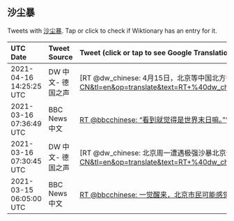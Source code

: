 ## 沙尘暴 

Tweets with [沙尘暴](https://en.wiktionary.org/wiki/沙尘暴). Tap or click to check if Wiktionary has an entry for it.

| UTC Date | Tweet Source | Tweet (click or tap to see Google Translation) |
|:-----------------|:-------------|:------------------|  
| 2021-04-16 14:25:25 UTC | DW 中文- 德国之声 | [RT @dw_chinese: 4月15日，北京等中国北方多地的天空变黄，漫天沙尘。这是自今年3月中旬以来，强沙尘暴第三次“造访”，空气质量指数再次“爆表”。 https://t.co/TPPk6sd6ai](https://translate.google.com/?hi=en&tab=TT&sl=zh-CN&tl=en&op=translate&text=RT+%40dw_chinese%3A+4%E6%9C%8815%E6%97%A5%EF%BC%8C%E5%8C%97%E4%BA%AC%E7%AD%89%E4%B8%AD%E5%9B%BD%E5%8C%97%E6%96%B9%E5%A4%9A%E5%9C%B0%E7%9A%84%E5%A4%A9%E7%A9%BA%E5%8F%98%E9%BB%84%EF%BC%8C%E6%BC%AB%E5%A4%A9%E6%B2%99%E5%B0%98%E3%80%82%E8%BF%99%E6%98%AF%E8%87%AA%E4%BB%8A%E5%B9%B43%E6%9C%88%E4%B8%AD%E6%97%AC%E4%BB%A5%E6%9D%A5%EF%BC%8C%E5%BC%BA%E6%B2%99%E5%B0%98%E6%9A%B4%E7%AC%AC%E4%B8%89%E6%AC%A1%E2%80%9C%E9%80%A0%E8%AE%BF%E2%80%9D%EF%BC%8C%E7%A9%BA%E6%B0%94%E8%B4%A8%E9%87%8F%E6%8C%87%E6%95%B0%E5%86%8D%E6%AC%A1%E2%80%9C%E7%88%86%E8%A1%A8%E2%80%9D%E3%80%82+https%3A%2F%2Ft.co%2FTPPk6sd6ai) |
| 2021-03-16 07:36:49 UTC | BBC News 中文 | [RT @bbcchinese: “看到就觉得是世界末日嘛。”“有一点科幻片的感觉。”北京遭遇近年来最严重的沙尘暴，一些市民外出时将整个头部包裹起来。北京上一次严重沙尘暴出现在2015年。中国气象部门说，本次沙尘天气主要源于蒙古国，未来多日还将继续南移。 https:…](https://translate.google.com/?hi=en&tab=TT&sl=zh-CN&tl=en&op=translate&text=RT+%40bbcchinese%3A+%E2%80%9C%E7%9C%8B%E5%88%B0%E5%B0%B1%E8%A7%89%E5%BE%97%E6%98%AF%E4%B8%96%E7%95%8C%E6%9C%AB%E6%97%A5%E5%98%9B%E3%80%82%E2%80%9D%E2%80%9C%E6%9C%89%E4%B8%80%E7%82%B9%E7%A7%91%E5%B9%BB%E7%89%87%E7%9A%84%E6%84%9F%E8%A7%89%E3%80%82%E2%80%9D%E5%8C%97%E4%BA%AC%E9%81%AD%E9%81%87%E8%BF%91%E5%B9%B4%E6%9D%A5%E6%9C%80%E4%B8%A5%E9%87%8D%E7%9A%84%E6%B2%99%E5%B0%98%E6%9A%B4%EF%BC%8C%E4%B8%80%E4%BA%9B%E5%B8%82%E6%B0%91%E5%A4%96%E5%87%BA%E6%97%B6%E5%B0%86%E6%95%B4%E4%B8%AA%E5%A4%B4%E9%83%A8%E5%8C%85%E8%A3%B9%E8%B5%B7%E6%9D%A5%E3%80%82%E5%8C%97%E4%BA%AC%E4%B8%8A%E4%B8%80%E6%AC%A1%E4%B8%A5%E9%87%8D%E6%B2%99%E5%B0%98%E6%9A%B4%E5%87%BA%E7%8E%B0%E5%9C%A82015%E5%B9%B4%E3%80%82%E4%B8%AD%E5%9B%BD%E6%B0%94%E8%B1%A1%E9%83%A8%E9%97%A8%E8%AF%B4%EF%BC%8C%E6%9C%AC%E6%AC%A1%E6%B2%99%E5%B0%98%E5%A4%A9%E6%B0%94%E4%B8%BB%E8%A6%81%E6%BA%90%E4%BA%8E%E8%92%99%E5%8F%A4%E5%9B%BD%EF%BC%8C%E6%9C%AA%E6%9D%A5%E5%A4%9A%E6%97%A5%E8%BF%98%E5%B0%86%E7%BB%A7%E7%BB%AD%E5%8D%97%E7%A7%BB%E3%80%82+https%3A%E2%80%A6) |
| 2021-03-16 07:30:45 UTC | DW 中文- 德国之声 | [RT @dw_chinese: 北京周一遭遇极强沙暴北京气象局此前发布黄色预警，周一在沙尘暴袭击下，北京空气受到极大污染，含杂质严重超标。据称这是十年来之罕见。 https://t.co/r6ZURu08HW](https://translate.google.com/?hi=en&tab=TT&sl=zh-CN&tl=en&op=translate&text=RT+%40dw_chinese%3A+%E5%8C%97%E4%BA%AC%E5%91%A8%E4%B8%80%E9%81%AD%E9%81%87%E6%9E%81%E5%BC%BA%E6%B2%99%E6%9A%B4%E5%8C%97%E4%BA%AC%E6%B0%94%E8%B1%A1%E5%B1%80%E6%AD%A4%E5%89%8D%E5%8F%91%E5%B8%83%E9%BB%84%E8%89%B2%E9%A2%84%E8%AD%A6%EF%BC%8C%E5%91%A8%E4%B8%80%E5%9C%A8%E6%B2%99%E5%B0%98%E6%9A%B4%E8%A2%AD%E5%87%BB%E4%B8%8B%EF%BC%8C%E5%8C%97%E4%BA%AC%E7%A9%BA%E6%B0%94%E5%8F%97%E5%88%B0%E6%9E%81%E5%A4%A7%E6%B1%A1%E6%9F%93%EF%BC%8C%E5%90%AB%E6%9D%82%E8%B4%A8%E4%B8%A5%E9%87%8D%E8%B6%85%E6%A0%87%E3%80%82%E6%8D%AE%E7%A7%B0%E8%BF%99%E6%98%AF%E5%8D%81%E5%B9%B4%E6%9D%A5%E4%B9%8B%E7%BD%95%E8%A7%81%E3%80%82+https%3A%2F%2Ft.co%2Fr6ZURu08HW) |
| 2021-03-15 06:05:00 UTC | BBC News 中文 | [RT @bbcchinese: 一觉醒来，北京市民可能感觉穿越到赛博朋克的电影场景里。遭遇强沙尘暴后，北京天空一片昏黄，能见度小于千米，空气达到重度污染。北京曾深受沙尘暴的侵袭，但在当局采取防风固沙措施后，近年来较为罕见。上一次严重沙尘暴出现在2015年。蒙古国近日…](https://translate.google.com/?hi=en&tab=TT&sl=zh-CN&tl=en&op=translate&text=RT+%40bbcchinese%3A+%E4%B8%80%E8%A7%89%E9%86%92%E6%9D%A5%EF%BC%8C%E5%8C%97%E4%BA%AC%E5%B8%82%E6%B0%91%E5%8F%AF%E8%83%BD%E6%84%9F%E8%A7%89%E7%A9%BF%E8%B6%8A%E5%88%B0%E8%B5%9B%E5%8D%9A%E6%9C%8B%E5%85%8B%E7%9A%84%E7%94%B5%E5%BD%B1%E5%9C%BA%E6%99%AF%E9%87%8C%E3%80%82%E9%81%AD%E9%81%87%E5%BC%BA%E6%B2%99%E5%B0%98%E6%9A%B4%E5%90%8E%EF%BC%8C%E5%8C%97%E4%BA%AC%E5%A4%A9%E7%A9%BA%E4%B8%80%E7%89%87%E6%98%8F%E9%BB%84%EF%BC%8C%E8%83%BD%E8%A7%81%E5%BA%A6%E5%B0%8F%E4%BA%8E%E5%8D%83%E7%B1%B3%EF%BC%8C%E7%A9%BA%E6%B0%94%E8%BE%BE%E5%88%B0%E9%87%8D%E5%BA%A6%E6%B1%A1%E6%9F%93%E3%80%82%E5%8C%97%E4%BA%AC%E6%9B%BE%E6%B7%B1%E5%8F%97%E6%B2%99%E5%B0%98%E6%9A%B4%E7%9A%84%E4%BE%B5%E8%A2%AD%EF%BC%8C%E4%BD%86%E5%9C%A8%E5%BD%93%E5%B1%80%E9%87%87%E5%8F%96%E9%98%B2%E9%A3%8E%E5%9B%BA%E6%B2%99%E6%8E%AA%E6%96%BD%E5%90%8E%EF%BC%8C%E8%BF%91%E5%B9%B4%E6%9D%A5%E8%BE%83%E4%B8%BA%E7%BD%95%E8%A7%81%E3%80%82%E4%B8%8A%E4%B8%80%E6%AC%A1%E4%B8%A5%E9%87%8D%E6%B2%99%E5%B0%98%E6%9A%B4%E5%87%BA%E7%8E%B0%E5%9C%A82015%E5%B9%B4%E3%80%82%E8%92%99%E5%8F%A4%E5%9B%BD%E8%BF%91%E6%97%A5%E2%80%A6) |
